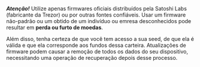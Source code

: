 **_Atenção!_** Utilize apenas firmwares oficiais distribuídos pela Satoshi Labs (fabricante da Trezor) ou por outras fontes confiáveis. Usar um firmware não-padrão ou um obtido de um indivíduo ou emresa desconhecidos pode resultar em **perda ou furto de moedas**.

Além disso, tenha certeza de que você tem acesso a sua seed, de que ela é válida e que ela corresponde aos fundos dessa carteira. Atualizações de firmware podem causar a remoção de todos os dados do seu dispositivo, necessitando uma operação de recuperação depois desse processo.
